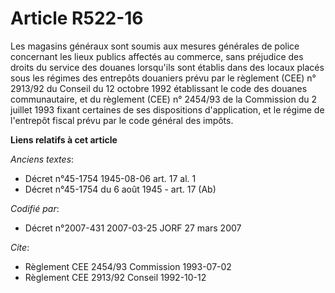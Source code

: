 # Article R522-16

Les magasins généraux sont soumis aux mesures générales de police concernant les lieux publics affectés au commerce, sans
préjudice des droits du service des douanes lorsqu'ils sont établis dans des locaux placés sous les régimes des entrepôts
douaniers prévu par le règlement (CEE) n° 2913/92 du Conseil du 12 octobre 1992 établissant le code des douanes
communautaire, et du règlement (CEE) n° 2454/93 de la Commission du 2 juillet 1993 fixant certaines de ses dispositions
d'application, et le régime de l'entrepôt fiscal prévu par le code général des impôts.

**Liens relatifs à cet article**

_Anciens textes_:

  - Décret n°45-1754 1945-08-06 art. 17 al. 1
  - Décret n°45-1754 du 6 août 1945 - art. 17 (Ab)

_Codifié par_:

  - Décret n°2007-431 2007-03-25 JORF 27 mars 2007

_Cite_:

  - Règlement CEE 2454/93 Commission 1993-07-02
  - Règlement CEE 2913/92 Conseil 1992-10-12
